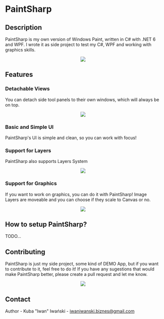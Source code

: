 # PaintSharp

## Description

PaintSharp is my own version of Windows Paint, written in C# with .NET 6 and WPF. I wrote it as side project to test my C#, WPF and working with graphics skills. 

<p align="center">
 <img src="https://user-images.githubusercontent.com/27814917/167896767-31576cd9-4b3e-4d12-b6b6-143ed5adb6a9.png">
</p>

## Features
###  Detachable Views
You can detach side tool panels to their own windows, which will always be on top.

<p align="center">
 <img src="https://user-images.githubusercontent.com/27814917/167901861-e3d8c90d-80e8-4a36-8374-cafb6e2343f5.gif">
</p>

### Basic and Simple UI
PaintSharp's UI is simple and clean, so you can work with focus!


### Support for Layers
PaintSharp also supports Layers System

<p align="center">
 <img src="https://user-images.githubusercontent.com/27814917/167902910-59982b94-65bd-4a4e-8a45-66e0e3b78dc2.gif">
</p>

### Support for Graphics
If you want to work on graphics, you can do it with PaintSharp! Image Layers are moveable and you can choose if they scale to Canvas or no.

<p align="center">
 <img src="https://user-images.githubusercontent.com/27814917/167904121-39c365a4-412d-4ead-8b69-a59ffd0bbd88.gif">
</p>

## How to setup PaintSharp?
TODO...

## Contributing
PaintSharp is just my side project, some kind of DEMO App, but if you want to contribute to it, feel free to do it!
If you have any sugestions that would make PaintSharp better, please create a pull request and let me know. 

<p align="center">
 <img src="https://user-images.githubusercontent.com/27814917/167897938-dfb3e356-78a0-4f00-a072-8e3114cc5fb7.png">
</p>

## Contact
Author - Kuba "Iwan" Iwański - iwaniwanski.biznes@gmail.com
